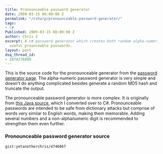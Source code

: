 ```yaml
---
title: Pronounceable password generator
date: 2009-03-15 00:00:00 Z
permalink: "/csharp/pronounceable-password-generator/"
tags:
- c#
Published: 2009-03-15 00:00:00 Z
author: Chris S
excerpt: A c# password generator which creates both random alpha-numeric and the more
  useful prounceable passwords.
layout: post
dsq_thread_id:
- 1074276890
---
```


This is the source code for the pronounceable generator from the [password generator page][1]. The alpha-numeric password generator is very simple and doesn't do anything complicated besides generate a random MD5 hash and truncate the output.

The pronounceable password generator is more complex. It is originally from [this Java source][2], which I converted over to C#. Pronounceable passwords are intended to be safe from dictionary attacks but comprise of words very similar to English words, making them memorable. Adding several numbers and a non-alphanumeric digit is recommended to strengthen them even further.

<!--more-->

### Pronounceable password generator source

`gist:yetanotherchris/4746867`

 [1]: /csharp/password-generator/
 [2]: http://www.multicians.org/thvv/gpw.html
